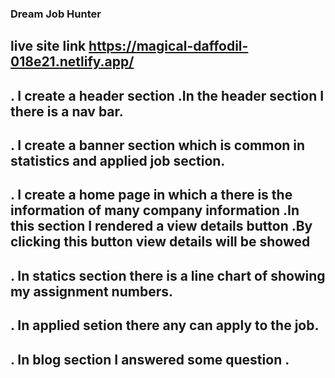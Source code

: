 ### Dream Job Hunter

## live site link https://magical-daffodil-018e21.netlify.app/


 ## . I create a header section .In the header section I there is a nav bar.


 ## . I create a banner section  which is common  in statistics and applied job section.


 ## . I create a home page in which a there is the information of many company information .In this section I rendered a view details button .By clicking this button view details will be showed


 ## . In statics section there is a line chart of showing my assignment numbers.


 ## . In applied setion there any can apply to the job.
 ## . In blog section I answered some question .